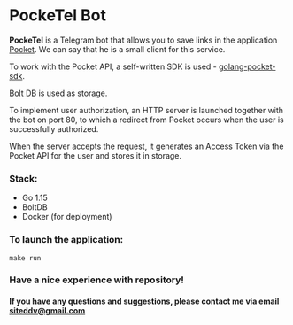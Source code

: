 # PockeTel Bot

**PockeTel** is a Telegram bot that allows you to save links in the application <a href="https://app .getpocket.com/">Pocket</a>. We can say that he is a small client for this service.

To work with the Pocket API, a self-written SDK is used - <a href="https://github.com/siteddv/golang-pocket-sdk ">golang-pocket-sdk</a>.

<a href="https://github.com/bolt/bolt">Bolt DB</a> is used as storage.

To implement user authorization, an HTTP server is launched together with the bot on port 80, to which a redirect from Pocket occurs when the user is successfully authorized.

When the server accepts the request, it generates an Access Token via the Pocket API for the user and stores it in storage.

### Stack:
- Go 1.15
- BoltDB
- Docker (for deployment)

### To launch the application:

```
make run
```

### Have a nice experience with repository! 
#### If you have any questions and suggestions, please contact me via email siteddv@gmail.com
